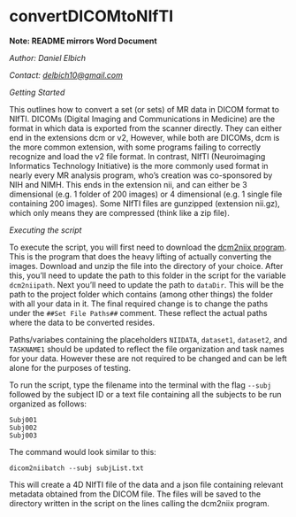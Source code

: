 ﻿# convertDICOMtoNIfTI 
**Note: README mirrors Word Document**

*Author: Daniel Elbich*

*Contact: delbich10@gmail.com*

*Getting Started*

This outlines how to convert a set (or sets) of MR data in DICOM format to NIfTI. DICOMs (Digital Imaging and Communications in Medicine) are the format in which data is exported from the scanner directly. They can either end in the extensions dcm or v2, However, while both are DICOMs, dcm is the more common extension, with some programs failing to correctly recognize and load the v2 file format. In contrast, NIfTI (Neuroimaging Informatics Technology Initiative) is the more commonly used format in nearly every MR analysis program, who’s creation was co-sponsored by NIH and NIMH. This ends in the extension nii, and can either be 3 dimensional (e.g. 1 folder of 200 images) or 4 dimensional (e.g. 1 single file containing 200 images). Some NIfTI files are gunzipped (extension nii.gz), which only means they are compressed (think like a zip file).

*Executing the script*

To execute the script, you will first need to download the [dcm2niix program](https://github.com/rordenlab/dcm2niix). This is the program that does the heavy lifting of actually converting the images. Download and unzip the file into the directory of your choice. After this, you’ll need to update the path to this folder in the script for the variable ```dcm2niipath```. Next you’ll need to update the path to ```dataDir```. This will be the path to the project folder which contains (among other things) the folder with all your data in it. The final required change is to change the paths under the ```##Set File Paths##``` comment. These reflect the actual paths where the data to be converted resides. 

Paths/variabes containing the placeholders ```NIIDATA```, ```dataset1```, ```dataset2```, and ```TASKNAME1``` should be updated to reflect the file organization and task names for your data. However these are not required to be changed and can be left alone for the purposes of testing. 

To run the script, type the filename into the terminal with the flag ```--subj``` followed by the subject ID or a text file containing all the subjects to be run organized as follows:

```
Subj001
Subj002
Subj003
```

The command would look similar to this:

```dicom2niibatch --subj subjList.txt```

This will create a 4D NIfTI file of the data and a json file containing relevant metadata obtained from the DICOM file. The files will be saved to the directory written in the script on the lines calling the dcm2niix program.
